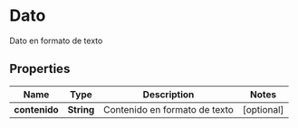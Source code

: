 

# Dato

Dato en formato de texto

## Properties

| Name | Type | Description | Notes |
|------------ | ------------- | ------------- | -------------|
|**contenido** | **String** | Contenido en formato de texto |  [optional] |



